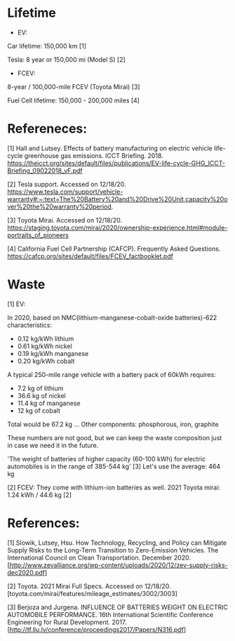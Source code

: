 # Lifetime

* EV:

Car lifetime: 150,000 km [1]

Tesla: 8 year or 150,000 mi (Model S) [2]

* FCEV:

8-year / 100,000-mile FCEV (Toyota Mirai) [3]

Fuel Cell lifetime: 150,000 - 200,000 miles [4]

# Refereneces:

[1] Hall and Lutsey. Effects of battery manufacturing on electric vehicle life-cycle greenhouse gas emissions. ICCT Briefing. 2018. https://theicct.org/sites/default/files/publications/EV-life-cycle-GHG_ICCT-Briefing_09022018_vF.pdf

[2] Tesla support. Accessed on 12/18/20.
https://www.tesla.com/support/vehicle-warranty#:~:text=The%20Battery%20and%20Drive%20Unit,capacity%20over%20the%20warranty%20period.

[3] Toyota Mirai. Accessed on 12/18/20. https://staging.toyota.com/mirai/2020/ownership-experience.html#module-portraits_of_pioneers

[4] California Fuel Cell Partnership (CAFCP). Frequently Asked Questions.
https://cafcp.org/sites/default/files/FCEV_factbooklet.pdf


# Waste

[1]
EV:

In 2020, based on NMC(lithium-manganese-cobalt-oxide batteries)-622 characteristics:
* 0.12 kg/kWh lithium
* 0.61 kg/kWh nickel
* 0.19 kg/kWh manganese
* 0.20 kg/kWh cobalt

A typical 250-mile range vehicle with a battery pack of 60kWh requires:
* 7.2 kg of lithium
* 36.6 kg of nickel
* 11.4 kg of manganese
* 12 kg of cobalt

Total would be 67.2 kg ...
Other components: phosphorous, iron, graphite

These numbers are not good, but we can keep the waste composition just in case we need it in the future.

'The weight of batteries of higher capacity (60-100 kWh) for electric automobiles is in the range of 385-544 kg' [3]
Let's use the average: 464 kg

[2]
FCEV: They come with lithium-ion batteries as well.
2021 Toyota mirai: 1.24 kWh / 44.6 kg [2]


# References:

[1] Slowik, Lutsey, Hsu. How Technology, Recycling, and Policy can Mitigate Supply Risks to the Long-Term Transition to Zero-Emission Vehicles. The International Council on Clean Transportation. December 2020. [http://www.zevalliance.org/wp-content/uploads/2020/12/zev-supply-risks-dec2020.pdf]

[2] Toyota. 2021 Mirai Full Specs. Accessed on 12/18/20. [toyota.com/mirai/features/mileage_estimates/3002/3003]

[3] Berjoza and Jurgena. INFLUENCE OF BATTERIES WEIGHT ON ELECTRIC AUTOMOBILE PERFORMANCE. 16th International Scientific Conference Engineering for Rural Development. 2017. [http://tf.llu.lv/conference/proceedings2017/Papers/N316.pdf]
